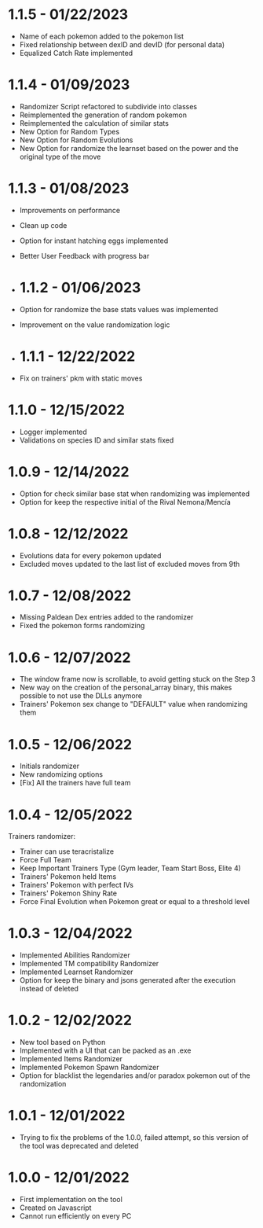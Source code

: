 # 1.1.5 - 01/22/2023

- Name of each pokemon added to the pokemon list
- Fixed relationship between dexID and devID (for personal data)
- Equalized Catch Rate implemented

# 1.1.4 - 01/09/2023

- Randomizer Script refactored to subdivide into classes
- Reimplemented the generation of random pokemon
- Reimplemented the calculation of similar stats
- New Option for Random Types
- New Option for Random Evolutions
- New Option for randomize the learnset based on the power and the original type of the move

# 1.1.3 - 01/08/2023

- Improvements on performance
- Clean up code
- Option for instant hatching eggs implemented
- Better User Feedback with progress bar
  
- # 1.1.2 - 01/06/2023

- Option for randomize the base stats values was implemented
- Improvement on the value randomization logic
  
- # 1.1.1 - 12/22/2022

- Fix on trainers' pkm with static moves

# 1.1.0 - 12/15/2022

- Logger implemented
- Validations on species ID and similar stats fixed

# 1.0.9 - 12/14/2022

- Option for check similar base stat when randomizing was implemented
- Option for keep the respective initial of the Rival Nemona/Mencía 

# 1.0.8 - 12/12/2022

- Evolutions data for every pokemon updated
- Excluded moves updated to the last list of excluded moves from 9th

# 1.0.7 - 12/08/2022

- Missing Paldean Dex entries added to the randomizer
- Fixed the pokemon forms randomizing

# 1.0.6 - 12/07/2022

- The window frame now is scrollable, to avoid getting stuck on the Step 3
- New way on the creation of the personal_array binary, this makes possible to not use the DLLs anymore
- Trainers' Pokemon sex change to "DEFAULT" value when randomizing them

# 1.0.5 - 12/06/2022

- Initials randomizer
- New randomizing options
- [Fix] All the trainers have full team

# 1.0.4 - 12/05/2022

Trainers randomizer:
- Trainer can use teracristalize
- Force Full Team
- Keep Important Trainers Type (Gym leader, Team Start Boss, Elite 4)
- Trainers' Pokemon held Items
- Trainers' Pokemon with perfect IVs
- Trainers' Pokemon Shiny Rate
- Force Final Evolution when Pokemon great or equal to a threshold level

# 1.0.3 - 12/04/2022

- Implemented Abilities Randomizer
- Implemented TM compatibility Randomizer
- Implemented Learnset Randomizer
- Option for keep the binary and jsons generated after the execution instead of deleted

# 1.0.2 - 12/02/2022

- New tool based on Python
- Implemented with a UI that can be packed as an .exe
- Implemented Items Randomizer
- Implemented Pokemon Spawn Randomizer
- Option for blacklist the legendaries and/or paradox pokemon out of the randomization

# 1.0.1 - 12/01/2022

- Trying to fix the problems of the 1.0.0, failed attempt, so this version of the tool was deprecated and deleted

# 1.0.0 - 12/01/2022

- First implementation on the tool
- Created on Javascript
- Cannot run efficiently on every PC
